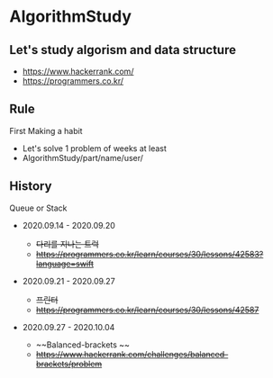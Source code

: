 # AlgorithmStudy

## Let's study algorism and data structure

- https://www.hackerrank.com/
- https://programmers.co.kr/

## Rule 
First Making a habit
- Let's solve 1 problem of weeks at least
- AlgorithmStudy/part/name/user/



## History

Queue or Stack

- 2020.09.14 - 2020.09.20
  - ~~다리를 지나는 트럭~~
  - ~~https://programmers.co.kr/learn/courses/30/lessons/42583?language=swift~~


- 2020.09.21 - 2020.09.27
  - ~~프린터~~ 
  - ~~https://programmers.co.kr/learn/courses/30/lessons/42587~~

- 2020.09.27 - 2020.10.04
  - ~~Balanced-brackets ~~
  - ~~https://www.hackerrank.com/challenges/balanced-brackets/problem~~
